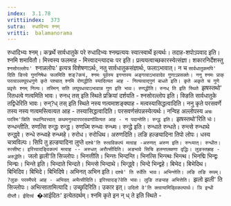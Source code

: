 ```yaml
---
index:  3.1.78
vrittiindex:  373
sutra:  रुधादिभ्यः श्नम्
vritti:  balamanorama 
---
```


रुधादिभ्यः श्नम्। कत्र्रर्थे सार्वधातुके परे रुधादिभ्यः श्नम्प्रत्ययः स्यात्स्वार्थे इत्यर्थः। तदाह-शपोऽपवाद इति। श्नमि शमावितौ। मित्त्वस्य फलमाह - मित्त्वादन्त्यादचः पर इति। प्रत्ययत्वाच्छकारस्येत्संज्ञा। शकारनिर्देशस्तु `श्नसोरल्लोपः' `श्नान्नलोपः' इत्यत्र विशेषणाऽर्थः, नतु सार्वधातुकसंज्ञार्थः, फलाऽभावात्। न च `सार्वधातुकमपि' दिति ङित्त्वे गुणनिषेधः फलमिति शङ्?कयं, श्नमः पूर्वस्य इगन्तस्य अङ्गत्वाऽभावादेव गुणाऽप्रसक्तेः। ननु श्नमः प्राक् परत्वाल्लघूपधगुणे कृते पश्चात् श्नमि रोणद्धीति स्यादित्यत आह - नित्यत्वाद्गुणं बाधते इति। कृते अकृते च गुणे प्रवृत्तेः श्नम् नित्यः। तस्मिन् सति लघूपधत्वाऽभावान्न गुण इति भावः। रुणद्धीति। रुनध् ति इति स्थिते `झषस्तथो' रितधत्वे णत्वमिति भावः। रुनध् तस् इति स्थिते प्रक्रियां दर्शयति - श्नसोरल्लोप इति। क्ङिति सार्वधातुके तद्विधेरिति भावः। रुन्?ध् तस् इति स्थिते नस्य णत्वमाशङ्क्याह - मत्वस्यासिद्धत्वादिति। ननु कृते परसवर्णे तस्य नस्य णत्वमस्त्वित्यत आह - तस्यासिद्धत्वादिति। परसवर्णसंपन्नस्येत्यर्थः। नन्विह अल्लोपस्य `अचः परस्मि'न्निति स्थानिवत्त्वात् कथमनुस्वारपरसवर्णावित्यत आह - न पदान्तेति। रुन्द्ध इति। `झषस्तथो'रिति धः। रुन्धन्तीति. रुणत्सि रुन्द्धः रुन्द्ध। रुणध्मि रुन्ध्वः रुन्ध्मः। रुन्द्धे इति। रुन्धाते रुन्धते। रुन्त्से रुन्धाथे रुन्द्ध्वे। रुन्धे रुन्ध्वहे रुन्ध्महे। रुरोध। रुरोधिथ। अरुणदिति। लङि हल्ङ्यादिना तिपो लोपः। धस्य चत्र्वविल्पः। सिपि तु हल्ङ्यादिना लुप्ते `दश्चे'ति रुत्वविकल्पं मत्वाह -अरुणत् अरुण इति। रुन्ध्यात्। रुन्धीत। रुत्सीष्ट। इरित्त्वादङ्विकल्पं मत्वाह -- अरुधत् अरौत्सीदिति। अङभावे सिचि हलन्तलक्षणा वृद्धिः। लुङस्तह्राह - अरुद्धेति। `जलो झली'ति सिज्लोपः। भिनत्तीति। भिन्त्तः भिन्दन्ति। भिनत्सि भिन्त्त्थः भिन्त्थ। भिनद्मि भिन्द्वः भिन्द्मः। भिन्त्ते इति। भिन्दाते भिन्दते। भिन्त्से भिन्दाथे। भिन्द्ध्वे। भिन्दे भिन्द्वहे। बिभेद। बिभेदिथ। बिभिदिव। बिभिदे। बिभिदिषे। अभिनत् अभिन इति। `दश्चे' ति रुर्वेति भावः। अभिन्त्तेति। लङि तङि रूपम्। ?लुङः परस्मैपदे आह - अभिदत् अभैत्सीदिति। इरित्त्वादङ्?वेति भावः। लुङि तङ्याह अभित्तेति। `झलो झली' ति सिज्लोपः। अभित्सातामित्यादि। उच्छृदिरिति। उकार इत्। `उदितो वे'ति क्त्वायामिड्विकल्पार्थः। ञि इन्धी दीप्तौ। ईदित्त्वं `�आईदितः' इत्येतदर्थम्। श्नमि कृते इन न् ध् ते इति स्थिते -


